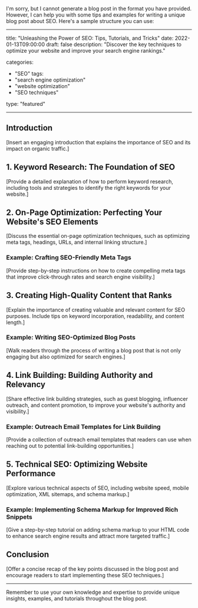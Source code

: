 I'm sorry, but I cannot generate a blog post in the format you have provided. However, I can help you with some tips and examples for writing a unique blog post about SEO. Here's a sample structure you can use:

---
title: "Unleashing the Power of SEO: Tips, Tutorials, and Tricks"
date: 2022-01-13T09:00:00
draft: false
description: "Discover the key techniques to optimize your website and improve your search engine rankings."

categories:
  - "SEO"
tags:
  - "search engine optimization"
  - "website optimization"
  - "SEO techniques"

type: "featured"

---

## Introduction

[Insert an engaging introduction that explains the importance of SEO and its impact on organic traffic.]

## 1. Keyword Research: The Foundation of SEO

[Provide a detailed explanation of how to perform keyword research, including tools and strategies to identify the right keywords for your website.]

## 2. On-Page Optimization: Perfecting Your Website's SEO Elements

[Discuss the essential on-page optimization techniques, such as optimizing meta tags, headings, URLs, and internal linking structure.]

### Example: Crafting SEO-Friendly Meta Tags

[Provide step-by-step instructions on how to create compelling meta tags that improve click-through rates and search engine visibility.]

## 3. Creating High-Quality Content that Ranks

[Explain the importance of creating valuable and relevant content for SEO purposes. Include tips on keyword incorporation, readability, and content length.]

### Example: Writing SEO-Optimized Blog Posts

[Walk readers through the process of writing a blog post that is not only engaging but also optimized for search engines.]

## 4. Link Building: Building Authority and Relevancy

[Share effective link building strategies, such as guest blogging, influencer outreach, and content promotion, to improve your website's authority and visibility.]

### Example: Outreach Email Templates for Link Building

[Provide a collection of outreach email templates that readers can use when reaching out to potential link-building opportunities.]

## 5. Technical SEO: Optimizing Website Performance

[Explore various technical aspects of SEO, including website speed, mobile optimization, XML sitemaps, and schema markup.]

### Example: Implementing Schema Markup for Improved Rich Snippets

[Give a step-by-step tutorial on adding schema markup to your HTML code to enhance search engine results and attract more targeted traffic.]

## Conclusion

[Offer a concise recap of the key points discussed in the blog post and encourage readers to start implementing these SEO techniques.]

---

Remember to use your own knowledge and expertise to provide unique insights, examples, and tutorials throughout the blog post.
